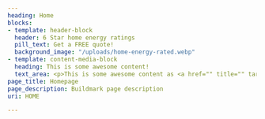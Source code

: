 ```yaml
---
heading: Home
blocks:
- template: header-block
  header: 6 Star home energy ratings
  pill_text: Get a FREE quote!
  background_image: "/uploads/home-energy-rated.webp"
- template: content-media-block
  heading: This is some awesome content!
  text_area: <p>This is some awesome content as <a href="" title="" target="_blank">well</a>!</p>
page_title: Homepage
page_description: Buildmark page description
uri: HOME

---
```

